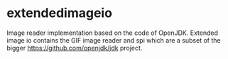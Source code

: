 # extendedimageio
Image reader implementation based on the code of OpenJDK.
Extended image io contains the GIF image reader and spi which are a subset of the bigger https://github.com/openjdk/jdk project.
